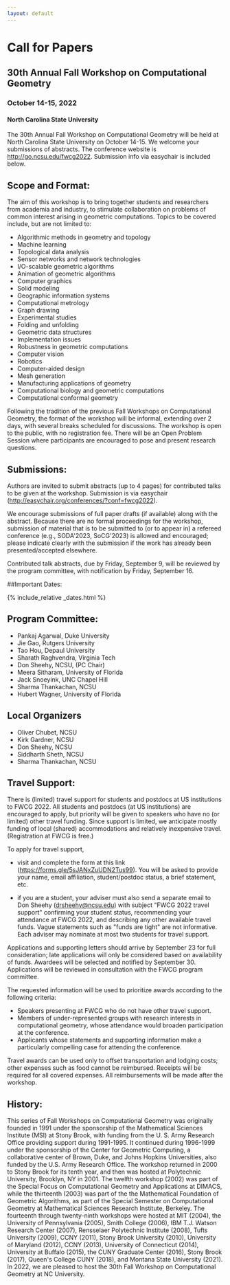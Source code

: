 ```yaml
---
layout: default
---
```


# Call for Papers

## 30th Annual Fall Workshop on Computational Geometry
### October 14-15, 2022

#### North Carolina State University

The 30th Annual Fall Workshop on Computational Geometry will be held at
North Carolina State University on October 14-15.
We welcome your submissions of abstracts.
The conference website is http://go.ncsu.edu/fwcg2022.
Submission info via easychair is included below.

## Scope and Format:
The aim of this workshop is to bring together students and researchers
from academia and industry, to stimulate collaboration on problems of
common interest arising in geometric computations.  Topics to be covered
include, but are not limited to:

- Algorithmic methods in geometry and topology
- Machine learning
- Topological data analysis
- Sensor networks and network technologies
- I/O-scalable geometric algorithms
- Animation of geometric algorithms
- Computer graphics
- Solid modeling
- Geographic information systems
- Computational metrology
- Graph drawing
- Experimental studies
- Folding and unfolding
- Geometric data structures
- Implementation issues
- Robustness in geometric computations
- Computer vision
- Robotics
- Computer-aided design
- Mesh generation
- Manufacturing applications of geometry
- Computational biology and geometric computations
- Computational conformal geometry

Following the tradition of the previous Fall Workshops on
Computational Geometry, the format of the workshop will be informal,
extending over 2 days, with several breaks scheduled for discussions.
The workshop is open to the public, with no registration fee.
There will be an Open Problem Session where participants are encouraged
to pose and present research questions.

## Submissions:
Authors are invited to submit abstracts (up to 4 pages) for contributed talks
to be given at the workshop. Submission is via easychair
(http://easychair.org/conferences/?conf=fwcg2022).

We encourage submissions of full paper drafts (if available) along with the
abstract. Because there are no formal proceedings for the workshop,
submission of material that is to be submitted to (or to appear in) a
refereed conference (e.g., SODA'2023, SoCG'2023) is allowed and encouraged;
please indicate clearly with the submission if the work has already been
presented/accepted elsewhere.

Contributed talk abstracts, due by Friday, September 9, will be reviewed by
the program committee, with notification by Friday, September 16.

##Important Dates:


{% include_relative _dates.html %}

## Program Committee:

- Pankaj Agarwal, Duke University
- Jie Gao, Rutgers University
- Tao Hou, Depaul University
- Sharath Raghvendra, Virginia Tech
- Don Sheehy, NCSU, (PC Chair)
- Meera Sitharam, University of Florida
- Jack Snoeyink, UNC Chapel Hill
- Sharma Thankachan, NCSU
- Hubert Wagner, University of Florida

## Local Organizers

- Oliver Chubet, NCSU
- Kirk Gardner, NCSU
- Don Sheehy, NCSU
- Siddharth Sheth, NCSU
- Sharma Thankachan, NCSU


## Travel Support:

There is (limited) travel support for students and postdocs at US institutions to FWCG 2022.
All students and postdocs (at US institutions) are encouraged to apply, but
priority will be given to speakers who have no (or limited) other travel
funding. Since support is limited, we anticipate mostly funding of local
(shared) accommodations and relatively inexpensive travel. (Registration at
FWCG is free.)

To apply for travel support,

- visit and complete the form at this link (https://forms.gle/5sJANxZuUDN2Tus99).  You will
be asked to provide your name, email affiliation, student/postdoc status,
a brief statement, etc.

- if you are a student, your adviser must also send a separate email to Don
Sheehy (drsheehy@ncsu.edu) with subject "FWCG 2022 travel support"
confirming your student status, recommending your attendance at FWCG 2022,
and describing any other available travel funds. Vague statements such as
"funds are tight" are not informative. Each adviser may nominate at most
two students for travel support.

Applications and supporting letters should arrive by September 23 for full
consideration; late applications will only be considered based on
availability of funds. Awardees will be selected and notified by
September 30.  Applications will be reviewed in consultation with the FWCG
program committee.

The requested information will be used to prioritize awards according to the
following criteria:

- Speakers presenting at FWCG who do not have other travel support.
- Members of under-represented groups with research interests in
computational geometry, whose attendance would broaden participation at the
conference.
- Applicants whose statements and supporting information make a particularly
compelling case for attending the conference.

Travel awards can be used only to offset transportation and lodging costs;
other expenses such as food cannot be reimbursed. Receipts will be required
for all covered expenses. All reimbursements will be made after the workshop.


## History:
This series of Fall Workshops on Computational Geometry was originally
founded in 1991 under the sponsorship of the Mathematical Sciences
Institute (MSI) at Stony Brook, with funding from the U. S. Army
Research Office providing support during 1991-1995.  It continued
during 1996-1999 under the sponsorship of the Center for Geometric
Computing, a collaborative center of Brown, Duke, and Johns Hopkins
Universities, also funded by the U.S. Army Research Office.  The
workshop returned in 2000 to Stony Brook for its tenth year, and then
was hosted at Polytechnic University, Brooklyn, NY in 2001.  The
twelfth workshop (2002) was part of the Special Focus on Computational
Geometry and Applications at DIMACS, while the thirteenth (2003) was
part of the the Mathematical Foundation of Geometric Algorithms, as
part of the Special Semester on Computational Geometry at Mathematical
Sciences Research Institute, Berkeley.  The fourteenth through
twenty-ninth workshops were hosted at MIT (2004), the University of
Pennsylvania (2005), Smith College (2006), IBM T.J. Watson Research
Center (2007), Rensselaer Polytechnic Institute (2008), Tufts
University (2009), CCNY (2011), Stony Brook University (2010),
University of Maryland (2012), CCNY (2013), University of Connecticut
(2014), University at Buffalo (2015), the CUNY Graduate Center (2016),
Stony Brook (2017), Queen's College CUNY (2018), and Montana State
University (2021).  In 2022, we are pleased to host the 30th Fall
Workshop on Computational Geometry at NC University.
